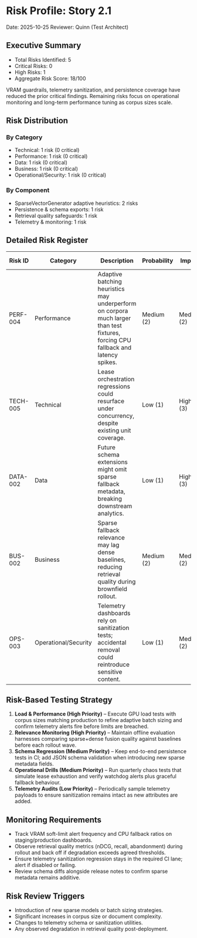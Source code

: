 # Risk Profile: Story 2.1

Date: 2025-10-25
Reviewer: Quinn (Test Architect)

## Executive Summary

- Total Risks Identified: 5
- Critical Risks: 0
- High Risks: 1
- Aggregate Risk Score: 18/100

VRAM guardrails, telemetry sanitization, and persistence coverage have reduced the prior critical findings. Remaining risks focus on operational monitoring and long-term performance tuning as corpus sizes scale.

## Risk Distribution

### By Category

- Technical: 1 risk (0 critical)
- Performance: 1 risk (0 critical)
- Data: 1 risk (0 critical)
- Business: 1 risk (0 critical)
- Operational/Security: 1 risk (0 critical)

### By Component

- SparseVectorGenerator adaptive heuristics: 2 risks
- Persistence & schema exports: 1 risk
- Retrieval quality safeguards: 1 risk
- Telemetry & monitoring: 1 risk

## Detailed Risk Register

| Risk ID | Category | Description | Probability | Impact | Score | Priority | Affected Components | Mitigation | Testing Focus | Owner | Timeline | Residual Risk |
| --- | --- | --- | --- | --- | --- | --- | --- | --- | --- | --- | --- | --- |
| PERF-004 | Performance | Adaptive batching heuristics may underperform on corpora much larger than test fixtures, forcing CPU fallback and latency spikes. | Medium (2) | Medium (2) | 4 | High | SparseVectorGenerator, BatchRunner | Run staged load tests with production-scale corpora, tune `_enforce_vram_cap` thresholds, capture telemetry for soft-limit alerts. | GPU stress suites, staging canary runs, telemetry trend analysis. | Dev + Ops | Pre-production pilots | Medium – mitigated by monitoring but sensitive to corpus drift. |
| TECH-005 | Technical | Lease orchestration regressions could resurface under concurrency, despite existing unit coverage. | Low (1) | High (3) | 3 | Medium | GpuLeasePool, SparseVectorGenerator | Maintain watchdog alerts, periodically chaos-test lease exhaustion, keep context managers around hydrate/stage calls. | Concurrency unit tests, chaos/lease fault injection. | Dev | Quarterly | Low – watchdogs limit blast radius. |
| DATA-002 | Data | Future schema extensions might omit sparse fallback metadata, breaking downstream analytics. | Low (1) | High (3) | 3 | Medium | SparseInferenceRun persistence, processing_summary exporters | Keep `test_sparse_generator_end_to_end_persistence` mandatory in CI, add schema diff checks during release. | Contract tests, JSON schema validation, integration snapshots. | Dev | On change | Low – regression test provides early warning. |
| BUS-002 | Business | Sparse fallback relevance may lag dense baselines, reducing retrieval quality during brownfield rollout. | Medium (2) | Medium (2) | 4 | High | Retrieval pipeline, ranking fusion logic | Continue offline A/B relevance benchmarking and phased rollout toggles; monitor nDCG/recall metrics per cohort. | Relevance scorecards, controlled experiments, telemetry dashboards. | Product + Dev | Pilot rollout | Medium – depends on monitoring discipline. |
| OPS-003 | Operational/Security | Telemetry dashboards rely on sanitization tests; accidental removal could reintroduce sensitive content. | Low (1) | Medium (2) | 2 | Low | Telemetry pipeline, QA automation | Keep sanitization regression in mandatory test suite, schedule quarterly telemetry audits. | Unit regression (`test_telemetry_sanitization`), spot audits of telemetry payloads. | DevOps + Security | Ongoing | Low – automated coverage keeps risk contained. |

## Risk-Based Testing Strategy

1. **Load & Performance (High Priority)** – Execute GPU load tests with corpus sizes matching production to refine adaptive batch sizing and confirm telemetry alerts fire before limits are breached.
2. **Relevance Monitoring (High Priority)** – Maintain offline evaluation harnesses comparing sparse+dense fusion quality against baselines before each rollout wave.
3. **Schema Regression (Medium Priority)** – Keep end-to-end persistence tests in CI; add JSON schema validation when introducing new sparse metadata fields.
4. **Operational Drills (Medium Priority)** – Run quarterly chaos tests that simulate lease exhaustion and verify watchdog alerts plus graceful fallback behaviour.
5. **Telemetry Audits (Low Priority)** – Periodically sample telemetry payloads to ensure sanitization remains intact as new attributes are added.

## Monitoring Requirements

- Track VRAM soft-limit alert frequency and CPU fallback ratios on staging/production dashboards.
- Observe retrieval quality metrics (nDCG, recall, abandonment) during rollout and back off if degradation exceeds agreed thresholds.
- Ensure telemetry sanitization regression stays in the required CI lane; alert if disabled or failing.
- Review schema diffs alongside release notes to confirm sparse metadata remains additive.

## Risk Review Triggers

- Introduction of new sparse models or batch sizing strategies.
- Significant increases in corpus size or document complexity.
- Changes to telemetry schema or sanitization utilities.
- Any observed degradation in retrieval quality post-deployment.
